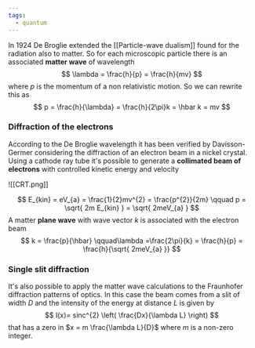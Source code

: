```yaml
---
tags:
  - quantum
---
```

In 1924 De Broglie extended the [[Particle-wave dualism]] found for the radiation also to matter. So for each microscopic particle there is an associated **matter wave** of wavelength
$$
\lambda = \frac{h}{p} = \frac{h}{mv}
$$
where $p$ is the momentum of a non relativistic motion. So we can rewrite this as
$$
p = \frac{h}{\lambda} = \frac{h}{2\pi}k = \hbar k = mv
$$
### Diffraction of the electrons

According to the De Broglie wavelength it has been verified by Davisson-Germer considering the diffraction of an electron beam in a nickel crystal. Using a cathode ray tube it's possible to generate a **collimated beam of electrons** with controlled kinetic energy and velocity

![[CRT.png]]  

$$
E_{kin} = eV_{a} = \frac{1}{2}mv^{2} = \frac{p^{2}}{2m} \qquad p = \sqrt{ 2m E_{kin} } = \sqrt{ 2meV_{a} }
$$
A matter **plane wave** with wave vector $k$ is associated with the electron beam
$$
k = \frac{p}{\hbar} \qquad\lambda =\frac{2\pi}{k} = \frac{h}{p} = \frac{h}{\sqrt{ 2meV_{a} }}
$$
### Single slit diffraction

It's also possible to apply the matter wave calculations to the Fraunhofer diffraction patterns of optics. In this case the beam comes from a slit of width $D$ and the intensity of the energy at distance $L$ is given by
$$
I(x)= sinc^{2} \left( \frac{Dx}{\lambda L} \right)
$$
that has a zero in $x = m \frac{\lambda L}{D}$ where $m$ is a non-zero integer.